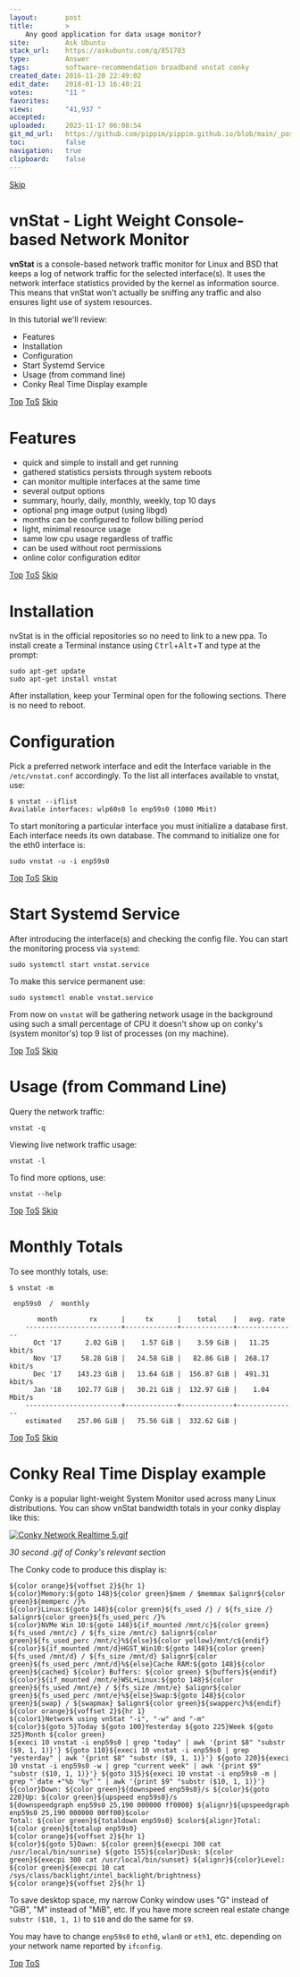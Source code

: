 ```yaml
---
layout:       post
title:        >
    Any good application for data usage monitor?
site:         Ask Ubuntu
stack_url:    https://askubuntu.com/q/851703
type:         Answer
tags:         software-recommendation broadband vnstat conky
created_date: 2016-11-20 22:49:02
edit_date:    2018-01-13 16:40:21
votes:        "11 "
favorites:    
views:        "41,937 "
accepted:     
uploaded:     2023-11-17 06:08:54
git_md_url:   https://github.com/pippim/pippim.github.io/blob/main/_posts/2016/2016-11-20-Any-good-application-for-data-usage-monitor_.md
toc:          false
navigation:   true
clipboard:    false
---
```



<a id="hdr1"></a>
<div class="hdr-bar">  <a href="#hdr2">Skip</a></div>

# vnStat - Light Weight Console-based Network Monitor

**vnStat** is a console-based network traffic monitor for Linux and BSD that keeps a log of network traffic for the selected interface(s). It uses the network interface statistics provided by the kernel as information source. This means that vnStat won't actually be sniffing any traffic and also ensures light use of system resources.

In this tutorial we'll review:

 - Features
 - Installation
 - Configuration
 - Start Systemd Service
 - Usage (from command line)
 - Conky Real Time Display example


<a id="hdr2"></a>
<div class="hdr-bar">  <a href="#">Top</a>  <a href="#hdr1">ToS</a>  <a href="#hdr3">Skip</a></div>

# Features

 - quick and simple to install and get running
 - gathered statistics persists through system reboots
 - can monitor multiple interfaces at the same time
 - several output options
 - summary, hourly, daily, monthly, weekly, top 10 days
 - optional png image output (using libgd) 
 - months can be configured to follow billing period
 - light, minimal resource usage
 - same low cpu usage regardless of traffic
 - can be used without root permissions
 - online color configuration editor


<a id="hdr3"></a>
<div class="hdr-bar">  <a href="#">Top</a>  <a href="#hdr2">ToS</a>  <a href="#hdr4">Skip</a></div>

# Installation

nvStat is in the official repositories so no need to link to a new ppa. To install create a Terminal instance using <kbd>Ctrl</kbd>+<kbd>Alt</kbd>+<kbd>T</kbd> and type at the prompt:

``` 
sudo apt-get update
sudo apt-get install vnstat
```

After installation, keep your Terminal open for the following sections. There is no need to reboot.

# Configuration

Pick a preferred network interface and edit the Interface variable in the  `/etc/vnstat.conf` accordingly. To the list all interfaces available to vnstat, use:

``` 
$ vnstat --iflist
Available interfaces: wlp60s0 lo enp59s0 (1000 Mbit)
```

To start monitoring a particular interface you must initialize a database first. Each interface needs its own database. The command to initialize one for the eth0 interface is:

``` 
sudo vnstat -u -i enp59s0 
```


<a id="hdr4"></a>
<div class="hdr-bar">  <a href="#">Top</a>  <a href="#hdr3">ToS</a>  <a href="#hdr5">Skip</a></div>

# Start Systemd Service

After introducing the interface(s) and checking the config file. You can start the monitoring process via `systemd`:

``` 
sudo systemctl start vnstat.service
```

To make this service permanent use:

``` 
sudo systemctl enable vnstat.service
```

From now on `vnstat` will be gathering network usage in the background using such a small percentage of CPU it doesn't show up on conky's (system monitor's) top 9 list of processes (on my machine).


<a id="hdr5"></a>
<div class="hdr-bar">  <a href="#">Top</a>  <a href="#hdr4">ToS</a>  <a href="#hdr6">Skip</a></div>

# Usage (from Command Line)

Query the network traffic:

``` 
vnstat -q
```

Viewing live network traffic usage:

``` 
vnstat -l
```

To find more options, use:

``` 
vnstat --help
```


<a id="hdr6"></a>
<div class="hdr-bar">  <a href="#">Top</a>  <a href="#hdr5">ToS</a>  <a href="#hdr7">Skip</a></div>

# Monthly Totals

To see monthly totals, use:

``` 
$ vnstat -m

 enp59s0  /  monthly

       month        rx      |     tx      |    total    |   avg. rate
    ------------------------+-------------+-------------+---------------
      Oct '17      2.02 GiB |    1.57 GiB |    3.59 GiB |   11.25 kbit/s
      Nov '17     58.28 GiB |   24.58 GiB |   82.86 GiB |  268.17 kbit/s
      Dec '17    143.23 GiB |   13.64 GiB |  156.87 GiB |  491.31 kbit/s
      Jan '18    102.77 GiB |   30.21 GiB |  132.97 GiB |    1.04 Mbit/s
    ------------------------+-------------+-------------+---------------
    estimated    257.06 GiB |   75.56 GiB |  332.62 GiB |
```


<a id="hdr7"></a>
<div class="hdr-bar">  <a href="#">Top</a>  <a href="#hdr6">ToS</a>  <a href="#hdr8">Skip</a></div>

# Conky Real Time Display example

Conky is a popular light-weight System Monitor used across many Linux distributions. You can show vnStat bandwidth totals in your conky display like this:

[![Conky Network Realtime 5.gif][1]][1]

*30 second .gif of Conky's relevant section*

The Conky code to produce this display is:

``` 
${color orange}${voffset 2}${hr 1}
${color}Memory:${goto 148}${color green}$mem / $memmax $alignr${color green}${memperc /}%
${color}Linux:${goto 148}${color green}${fs_used /} / ${fs_size /} $alignr${color green}${fs_used_perc /}%
${color}NVMe Win 10:${goto 148}${if_mounted /mnt/c}${color green} ${fs_used /mnt/c} / ${fs_size /mnt/c} $alignr${color green}${fs_used_perc /mnt/c}%${else}${color yellow}/mnt/c${endif}
${color}${if_mounted /mnt/d}HGST_Win10:${goto 148}${color green} ${fs_used /mnt/d} / ${fs_size /mnt/d} $alignr${color green}${fs_used_perc /mnt/d}%${else}Cache RAM:${goto 148}${color green}${cached} ${color} Buffers: ${color green} ${buffers}${endif}
${color}${if_mounted /mnt/e}WSL+Linux:${goto 148}${color green}${fs_used /mnt/e} / ${fs_size /mnt/e} $alignr${color green}${fs_used_perc /mnt/e}%${else}Swap:${goto 148}${color green}${swap} / ${swapmax} $alignr${color green}${swapperc}%${endif}
${color orange}${voffset 2}${hr 1}
${color1}Network using vnStat "-i", "-w" and "-m"
${color}${goto 5}Today ${goto 100}Yesterday ${goto 225}Week ${goto 325}Month ${color green}
${execi 10 vnstat -i enp59s0 | grep "today" | awk '{print $8" "substr ($9, 1, 1)}'} ${goto 110}${execi 10 vnstat -i enp59s0 | grep "yesterday" | awk '{print $8" "substr ($9, 1, 1)}'} ${goto 220}${execi 10 vnstat -i enp59s0 -w | grep "current week" | awk '{print $9" "substr ($10, 1, 1)}'} ${goto 315}${execi 10 vnstat -i enp59s0 -m | grep "`date +"%b '%y"`" | awk '{print $9" "substr ($10, 1, 1)}'}
${color}Down: ${color green}${downspeed enp59s0}/s ${color}${goto 220}Up: ${color green}${upspeed enp59s0}/s
${downspeedgraph enp59s0 25,190 000000 ff0000} ${alignr}${upspeedgraph enp59s0 25,190 000000 00ff00}$color
Total: ${color green}${totaldown enp59s0} $color${alignr}Total: ${color green}${totalup enp59s0}
${color orange}${voffset 2}${hr 1}
${color}${goto 5}Dawn: ${color green}${execpi 300 cat /usr/local/bin/sunrise} ${goto 155}${color}Dusk: ${color green}${execpi 300 cat /usr/local/bin/sunset} ${alignr}${color}Level: ${color green}${execpi 10 cat /sys/class/backlight/intel_backlight/brightness}
${color orange}${voffset 2}${hr 1}
```

To save desktop space, my narrow Conky window uses "G" instead of "GiB", "M" instead of "MiB", etc. If you have more screen real estate change `substr ($10, 1, 1)` to `$10` and do the same for `$9`.

You may have to change `enp59s0` to `eth0`, `wlan0` or `eth1`, etc. depending on your network name reported by `ifconfig`.


  [1]: https://i.stack.imgur.com/oktjX.gif


<a id="hdr8"></a>
<div class="hdr-bar">  <a href="#">Top</a>  <a href="#hdr7">ToS</a></div>


